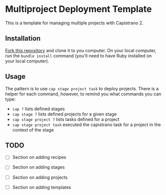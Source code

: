 # Multiproject Deployment Template

This is a template for managing multiple projects with Capistrano 2. 

## Installation

[Fork this repository](https://help.github.com/articles/fork-a-repo) and
clone it to you computer. On your local computer, run the `bundle install`
command (you'll need to have Ruby installed on your local computer). 

## Usage

The pattern is to use `cap stage project task` to deploy projects. There
is a helper for each command, however, to remind you what commands you
can type:

* `cap ?` lists defined stages
* `cap stage ?` lists defined projects for a given stage
* `cap stage project ?` lists tasks defined for a project
* `cap stage project task` executed the capistrano task for a project in
  the context of the stage

## TODO

- [ ] Section on adding recipes
- [ ] Section on adding stages
- [ ] Section on adding projects
- [ ] Section on adding templates

